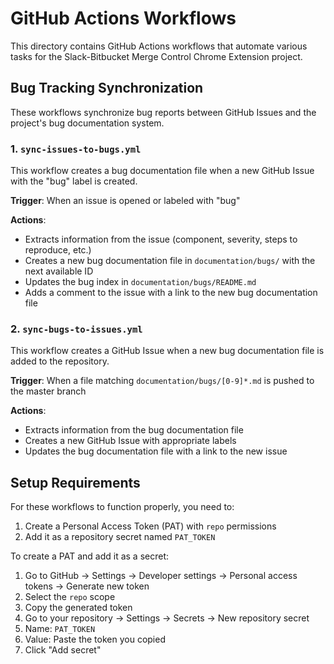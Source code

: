 # GitHub Actions Workflows

This directory contains GitHub Actions workflows that automate various tasks for the Slack-Bitbucket Merge Control Chrome Extension project.

## Bug Tracking Synchronization

These workflows synchronize bug reports between GitHub Issues and the project's bug documentation system.

### 1. `sync-issues-to-bugs.yml`

This workflow creates a bug documentation file when a new GitHub Issue with the "bug" label is created.

**Trigger**: When an issue is opened or labeled with "bug"

**Actions**:
- Extracts information from the issue (component, severity, steps to reproduce, etc.)
- Creates a new bug documentation file in `documentation/bugs/` with the next available ID
- Updates the bug index in `documentation/bugs/README.md`
- Adds a comment to the issue with a link to the new bug documentation file

### 2. `sync-bugs-to-issues.yml`

This workflow creates a GitHub Issue when a new bug documentation file is added to the repository.

**Trigger**: When a file matching `documentation/bugs/[0-9]*.md` is pushed to the master branch

**Actions**:
- Extracts information from the bug documentation file
- Creates a new GitHub Issue with appropriate labels
- Updates the bug documentation file with a link to the new issue

## Setup Requirements

For these workflows to function properly, you need to:

1. Create a Personal Access Token (PAT) with `repo` permissions
2. Add it as a repository secret named `PAT_TOKEN`

To create a PAT and add it as a secret:
1. Go to GitHub → Settings → Developer settings → Personal access tokens → Generate new token
2. Select the `repo` scope
3. Copy the generated token
4. Go to your repository → Settings → Secrets → New repository secret
5. Name: `PAT_TOKEN`
6. Value: Paste the token you copied
7. Click "Add secret"
